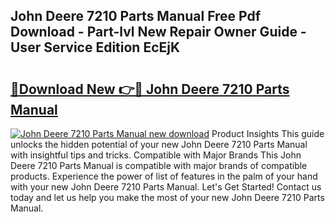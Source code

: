 ## John Deere 7210 Parts Manual Free Pdf Download - Part-lvl New Repair Owner Guide - User Service Edition EcEjK

# <h2><a href="http://bc93285.oget.top/?id=John+Deere+7210+Parts+Manual">🔗Download New 👉🔴 John Deere 7210 Parts Manual</a></h2>

[![John Deere 7210 Parts Manual new download](https://i.imgur.com/5g1atiW.png)](http://bc93285.oget.top/?id=John+Deere+7210+Parts+Manual)
Product Insights This guide unlocks the hidden potential of your new John Deere 7210 Parts Manual with insightful tips and tricks. Compatible with Major Brands This John Deere 7210 Parts Manual is compatible with major brands of compatible products. Experience the power of list of features in the palm of your hand with your new John Deere 7210 Parts Manual. Let's Get Started! Contact us today and let us help you make the most of your new John Deere 7210 Parts Manual.
